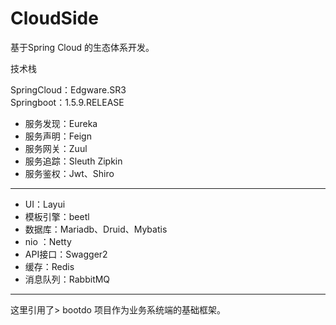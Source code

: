 # CloudSide
基于Spring Cloud 的生态体系开发。

技术栈
>
SpringCloud：Edgware.SR3  
Springboot：1.5.9.RELEASE
- 服务发现：Eureka
- 服务声明：Feign
- 服务网关：Zuul
- 服务追踪：Sleuth Zipkin
- 服务鉴权：Jwt、Shiro
---
- UI：Layui
- 模板引擎：beetl
- 数据库：Mariadb、Druid、Mybatis
- nio ：Netty
- API接口：Swagger2
- 缓存：Redis
- 消息队列：RabbitMQ
--- 
这里引用了> bootdo 项目作为业务系统端的基础框架。
